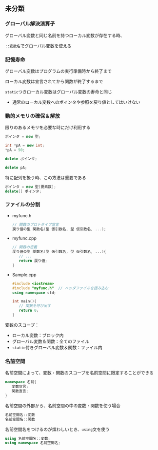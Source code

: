 ## 未分類



### グローバル解決演算子

グローバル変数と同じ名前を持つローカル変数が存在する時、

`::変数名`でグローバル変数を使える



### 記憶寿命

グローバル変数はプログラムの実行準備時から終了まで

ローカル変数は宣言されてから関数が終了するまで

`static`つきローカル変数はグローバル変数の寿命と同じ

* 通常のローカル変数へのポインタや参照を戻り値としてはいけない



### 動的メモリの確保＆解放

限りのあるメモリを必要な時にだけ利用する

```c++
ポインタ = new 型;

int *pA = new int;
*pA = 50;
```

```c++
delete ポインタ;

delete pA;
```

特に配列を扱う時、この方法は重要である

```c++
ポインタ = new 型[要素数];
delete[] ポインタ;
```



### ファイルの分割

* myfunc.h

   ```c++
   // 関数のプロトタイプ宣言
   戻り値の型 関数名(型 仮引数名, 型 仮引数名, ...);
   ```

* myfunc.cpp

   ```c++
   // 関数の定義
   戻り値の型 関数名(型 仮引数名, 型 仮引数名, ...){
      // ...
      return 戻り値;
   }
   ```

* Sample.cpp

   ```c++
   #include <iostream>
   #include "myfunc.h"	// ヘッダファイルを読み込む
   using namespace std;
   
   int main(){
      // 関数を呼び出す
      return 0;
   }
   ```

変数のスコープ：

* ローカル変数：ブロック内
* グローバル変数＆関数：全てのファイル
* `static`付きグローバル変数＆関数：ファイル内



### 名前空間

名前空間によって、変数・関数のスコープを名前空間に限定することができる

```c++
namespace 名前{
   変数宣言;
   関数宣言;
}
```

名前空間の外部から、名前空間の中の変数・関数を使う場合

```c++
名前空間名::変数
名前空間名::関数
```

名前空間名をつけるのが煩わしいとき、`using`文を使う

```c++
using 名前空間名::変数;
using namespace 名前空間名;
```














